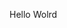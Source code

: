 Hello Wolrd



































































































































































































































































































































































































































































































































































































































































































































































































































































































































































































































































































































































































































































































































































































































































































































































































































































































































































































































































































































































































































































































































































































































































































































































































